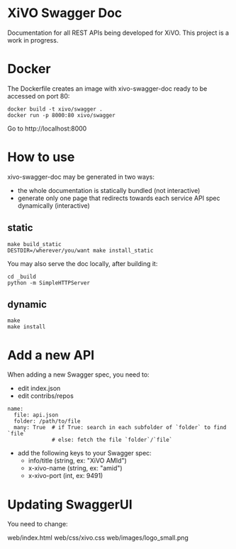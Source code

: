 XiVO Swagger Doc
================

Documentation for all REST APIs being developed for XiVO. This project
is a work in progress.

Docker
======

The Dockerfile creates an image with xivo-swagger-doc ready to be accessed on
port 80:

    docker build -t xivo/swagger .
    docker run -p 8000:80 xivo/swagger

Go to http://localhost:8000


How to use
==========

xivo-swagger-doc may be generated in two ways:

* the whole documentation is statically bundled (not interactive)
* generate only one page that redirects towards each service API spec dynamically (interactive)


static
------

    make build_static
    DESTDIR=/wherever/you/want make install_static

You may also serve the doc locally, after building it:

    cd _build
    python -m SimpleHTTPServer

dynamic
------

    make
    make install


Add a new API
=============

When adding a new Swagger spec, you need to:

- edit index.json
- edit contribs/repos
```
name:
  file: api.json
  folder: /path/to/file
  many: True  # if True: search in each subfolder of `folder` to find `file`
              # else: fetch the file `folder`/`file`
```

- add the following keys to your Swagger spec:
  - info/title  (string, ex: "XiVO AMId")
  - x-xivo-name (string, ex: "amid")
  - x-xivo-port (int, ex: 9491)


Updating SwaggerUI
==================

You need to change:

web/index.html
web/css/xivo.css
web/images/logo_small.png
